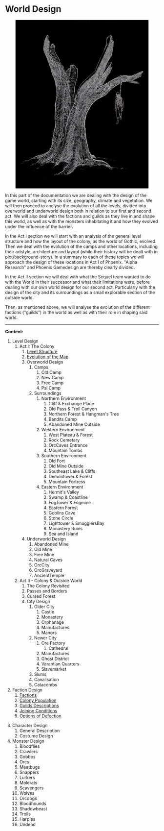 # World Design

<img class="world" src="/_img/world/overworld.jpg">

In this part of the documentation we are dealing with the design of the game world, starting with its size, geography, climate and vegetation. We will then proceed to analyse the evolution of all the levels, divided into overworld and underworld design both in relation to our first and second act. We will also deal with the factions and guilds as they live in and shape this world, as well as with the monsters inhabitating it and how they evolved under the influence of the barrier. 

In the Act I section we will start with an analysis of the general level structure and how the layout of the colony, as the world of Gothic, evolved. Then we deal with the evolution of the camps and other locations, including their artstyle, architecture and layout (while their history will be dealt with in plot/background-story). In a summary to each of these topics we will approach the design of these locations in Act I of Phoenix. "Alpha Research" and Phoenix Gamedesign are thereby clearly divided. 

In the Act II section we will deal with what the Sequel team wanted to do with the World in their successor and what their limitations were, before dealing with our own world design for our second act. Particularly with the design of the city and its surroundings as a small explorable section of the outside world. 

Then, as mentioned above, we will analyse the evolution of the different factions ("guilds") in the world as well as with their role in shaping said world. <!--In this context we will also have to deal with the NPCs and their initial placement ("start routine") in the world (the "setup" that the player will be confronted with).--> 

<!--
Finally we will deal with the placement of objects (non-takeable, static objects, moveable or useable objects as well as takeable objects, items).

Perhaps: Rather deal with items in a section at the bottom of every single location?
Or deal with items in the plot, when dealing with the exploration of specific locations!!! -->

--- 

**Content:**


<!-- Geography, Climate & Vegetation -> to Setting?! -->

1. Level Design
    1. Act I: The Colony
        1. [Level Structure](/story/level-structure)
        2. [Evolution of the Map](/story/map-evolution)
        3. Overworld Design            
            1. Camps
                1. Old Camp
                2. New Camp
                3. Free Camp
                4. Psi Camp
            2. Surroundings
                1. Northern Environment
                    1. Cliff & Exchange Place
                    2. Old Pass & Troll Canyon
                    3. Northern Forest & Hangman's Tree
                    4. Bandits Camp
                    5. Abandoned Mine Outside
                2. Western Environment 
                    1. West Plateau & Forest
                    2. Rock Cemetary
                    3. OrcCaves Entrance
                    4. Mountain Tombs
                3. Southern Environment
                    1. Old Fort
                    2. Old Mine Outside
                    3. Southeast Lake & Cliffs
                    4. Demontower & Forest
                    5. Mountain Fortress
                4. Eastern Environment
                    1. Hermit's Valley
                    2. Swamp & Coastline
                    3. FogTower & Fogmine
                    4. Eastern Forest 
                    5. Goblins Cave
                    6. Stone Circle 
                    7. Lighttower & SmugglersBay
                    8. Monastery Ruins
                    9. Sea and Island
        4. Underworld Design
            1. Abandoned Mine
            2. Old Mine
            3. Free Mine
            4. Natural Caves
            5. OrcCity
            6. OrcGraveyard
            7. AncientTemple
    2. Act II - Colony & Outside World
		1. The Colony Revisited  
		2. Passes and Borders
		3. Cursed Forest
		4. City Design
			1. Older City 
				1. Castle
				2. Monastery
				3. Orphanage
				4. Manufactures
				5. Manors
			2. Newer City
				1. Ore Factory
					1. Cathedral
				2. Manufactures
				3. Ghost District
				4. Varantian Quarters
				5. Slavemarket
			3. Slums
			4. Canalisation
			5. Catacombs
2. Faction Design
    1. [Factions](/story/factions/factions)
	2. [Colony Population](/story/factions/colony-population)
	3. [Guilds Descriptions](/story/factions/guilds-descriptions)
	4. [Joining Conditions](/story/factions/guilds-joining-conditions)
	5. [Options of Defection](/story/factions/options-of-defection)
<!-- 1. Folk
    2. Mafia
    3. Priests
    4. Royals
    5. Law
    6. Outlaws
    7. Revolt
    8. Heretics
    9. Slaves
    10. Pariahs -->
3. Character Design
    1. General Description
	2. Costume Design
4. Monster Design
    1. Bloodflies
    2. Crawlers
    3. Gobbos
    4. Orcs
    5. Meatbugs
    6. Snappers
    7. Lurkers
    8. Molerats
    9. Scavengers
    10. Wolves
    11. Orcdogs
    12. Bloodhounds
    13. Shadowbeast
    14. Trolls
    15. Harpies
    16. Undead


<style>

    .world {
        display: block;
        image-rendering: pixelated;
        max-height: 550px;
        max-width: 100%;
        margin: 0 auto;
    }
        main .article h1 {
            font-size: 22px;
        }

</style>
